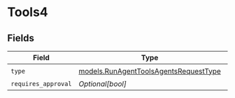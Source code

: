 # Tools4


## Fields

| Field                                                                                | Type                                                                                 | Required                                                                             | Description                                                                          |
| ------------------------------------------------------------------------------------ | ------------------------------------------------------------------------------------ | ------------------------------------------------------------------------------------ | ------------------------------------------------------------------------------------ |
| `type`                                                                               | [models.RunAgentToolsAgentsRequestType](../models/runagenttoolsagentsrequesttype.md) | :heavy_check_mark:                                                                   | N/A                                                                                  |
| `requires_approval`                                                                  | *Optional[bool]*                                                                     | :heavy_minus_sign:                                                                   | N/A                                                                                  |